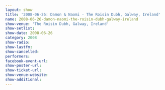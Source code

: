 ```yaml
---
layout: show
title: '2008-06-26: Damon & Naomi - The Roisin Dubh, Galway, Ireland'
name: 2008-06-26-damon-naomi-the-roisin-dubh-galway-ireland
show-venue: 'The Roisin Dubh, Galway, Ireland'
show-setlist: 
show-date: 2008-06-26
category: 2008
show-radio: 
show-lastfm: 
show-cancelled: 
performers: 
facebook-event-url: 
show-poster-url: 
show-ticket-url: 
show-venue-website: 
show-additional: 
---
```


